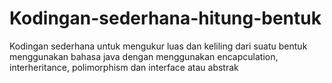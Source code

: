 # Kodingan-sederhana-hitung-bentuk
Kodingan sederhana untuk mengukur luas dan keliling dari suatu bentuk menggunakan bahasa java dengan menggunakan encapculation, interheritance, polimorphism dan interface atau abstrak
